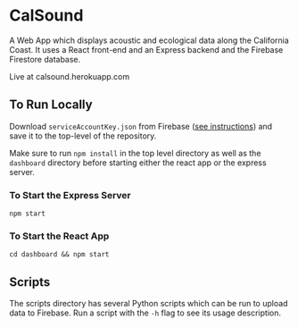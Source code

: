# CalSound

A Web App which displays acoustic and ecological data along the California Coast. It uses a React front-end and an Express backend and the Firebase Firestore database.

Live at calsound.herokuapp.com

## To Run Locally

Download `serviceAccountKey.json` from Firebase ([see instructions](https://firebase.google.com/docs/admin/setup#initialize-sdk)) and save it to the top-level of the repository.

Make sure to run `npm install` in the top level directory as well as the `dashboard` directory before starting either the react app or the express server.

### To Start the Express Server
```
npm start
```
### To Start the React App
```
cd dashboard && npm start
```

## Scripts
The scripts directory has several Python scripts which can be run to upload data to Firebase.
Run a script with the `-h` flag to see its usage description.
